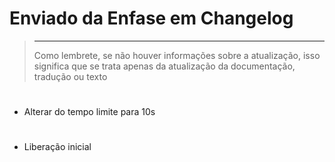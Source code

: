 # Enviado da Enfase em Changelog

>****
>
>Como lembrete, se não houver informações sobre a atualização, isso significa que se trata apenas da atualização da documentação, tradução ou texto

# 

- Alterar do tempo limite para 10s

# 

- Liberação inicial
